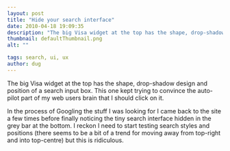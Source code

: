 ```yaml
---
layout: post
title: "Hide your search interface"
date: 2010-04-18 19:09:35
description: "The big Visa widget at the top has the shape, drop-shadow design and position of a search input box. This one kept trying to convince the auto-pilot part of my web users brain that I should click on it. In&#8230;"
thumbnail: defaultThumbnail.png
alt: ""

tags: search, ui, ux
author: dug
---
```


<p>The big Visa widget at the top has the shape, drop-shadow design and position of a search input box. This one kept trying to convince the auto-pilot part of my web users brain that I should click on it. </p>

<p>In the process of Googling the stuff I was looking for I came back to the site a few times before finally noticing the tiny search interface hidden in the grey bar at the bottom. I reckon I need to start testing search styles and positions (there seems to be a bit of a trend for moving away from top-right and into top-centre) but this is ridiculous.</p>
